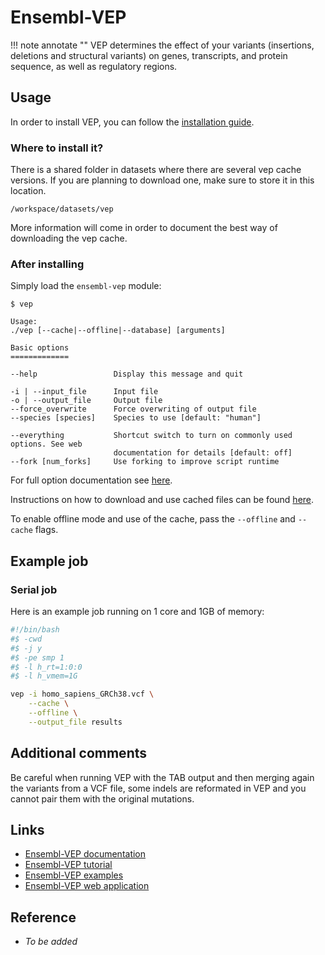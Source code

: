 <!-- Vep -->

# Ensembl-VEP

!!! note annotate ""
    VEP determines the effect of your variants (insertions, deletions and structural variants) on genes, transcripts, and protein sequence, as well as regulatory regions.

## Usage

In order to install VEP, you can follow the [installation guide](https://www.ensembl.org/info/docs/tools/vep/script/vep_download.html).

### Where to install it?
There is a shared folder in datasets where there are several vep cache versions. If you are planning to download one, make sure to store it in this location.

`/workspace/datasets/vep`

More information will come in order to document the best way of downloading the vep cache.

### After installing

Simply load the `ensembl-vep` module:

```
$ vep

Usage:
./vep [--cache|--offline|--database] [arguments]

Basic options
=============

--help                 Display this message and quit

-i | --input_file      Input file
-o | --output_file     Output file
--force_overwrite      Force overwriting of output file
--species [species]    Species to use [default: "human"]

--everything           Shortcut switch to turn on commonly used options. See web
                       documentation for details [default: off]
--fork [num_forks]     Use forking to improve script runtime
```

For full option documentation see [here](https://www.ensembl.org/info/docs/tools/vep/script/vep_options.html).

Instructions on how to download and use cached files can be found [here](https://www.ensembl.org/info/docs/tools/vep/script/vep_cache.html).

To enable offline mode and use of the cache, pass the `--offline` and `--cache` flags.

## Example job

### Serial job

Here is an example job running on 1 core and 1GB of memory:

```bash
#!/bin/bash
#$ -cwd
#$ -j y
#$ -pe smp 1
#$ -l h_rt=1:0:0
#$ -l h_vmem=1G

vep -i homo_sapiens_GRCh38.vcf \
    --cache \
    --offline \
    --output_file results
```

## Additional comments

Be careful when running VEP with the TAB output and then merging again the variants from a VCF file, some indels are reformated in VEP and you cannot pair them with the original mutations.


## Links

- [Ensembl-VEP documentation](https://www.ensembl.org/info/docs/tools/vep/script/VEP_script_documentation.pdf)
- [Ensembl-VEP tutorial](https://www.ensembl.org/info/docs/tools/vep/script/vep_tutorial.html)
- [Ensembl-VEP examples](https://www.ensembl.org/info/docs/tools/vep/script/vep_example.html)
- [Ensembl-VEP web application](https://www.ensembl.org/Tools/VEP)

## Reference

- _To be added_
